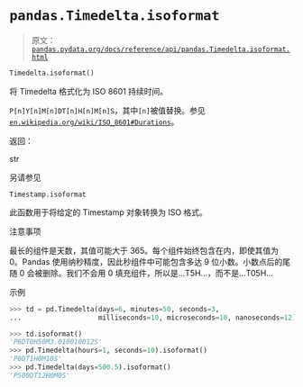 # `pandas.Timedelta.isoformat`

> 原文：[`pandas.pydata.org/docs/reference/api/pandas.Timedelta.isoformat.html`](https://pandas.pydata.org/docs/reference/api/pandas.Timedelta.isoformat.html)

```py
Timedelta.isoformat()
```

将 Timedelta 格式化为 ISO 8601 持续时间。

`P[n]Y[n]M[n]DT[n]H[n]M[n]S`，其中`[n]`被值替换。参见[`en.wikipedia.org/wiki/ISO_8601#Durations`](https://en.wikipedia.org/wiki/ISO_8601#Durations)。

返回：

str

另请参见

`Timestamp.isoformat`

此函数用于将给定的 Timestamp 对象转换为 ISO 格式。

注意事项

最长的组件是天数，其值可能大于 365。每个组件始终包含在内，即使其值为 0。Pandas 使用纳秒精度，因此秒组件中可能包含多达 9 位小数。小数点后的尾随 0 会被删除。我们不会用 0 填充组件，所以是…T5H…，而不是…T05H…

示例

```py
>>> td = pd.Timedelta(days=6, minutes=50, seconds=3,
...                   milliseconds=10, microseconds=10, nanoseconds=12) 
```

```py
>>> td.isoformat()
'P6DT0H50M3.010010012S'
>>> pd.Timedelta(hours=1, seconds=10).isoformat()
'P0DT1H0M10S'
>>> pd.Timedelta(days=500.5).isoformat()
'P500DT12H0M0S' 
```
